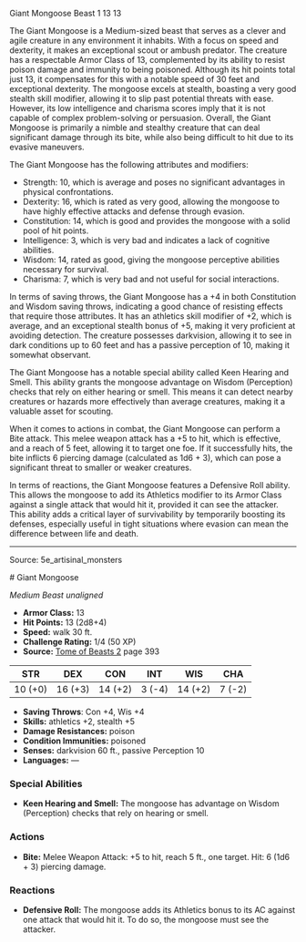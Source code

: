 <MonsterName/>Giant Mongoose</MonsterName>
<CreatureType/>Beast</CreatureType>
<CR/>1</CR>
<AC/>13</AC>
<HP/>13</HP>
<summary>The Giant Mongoose is a Medium-sized beast that serves as a clever and agile creature in any environment it inhabits. With a focus on speed and dexterity, it makes an exceptional scout or ambush predator. The creature has a respectable Armor Class of 13, complemented by its ability to resist poison damage and immunity to being poisoned. Although its hit points total just 13, it compensates for this with a notable speed of 30 feet and exceptional dexterity. The mongoose excels at stealth, boasting a very good stealth skill modifier, allowing it to slip past potential threats with ease. However, its low intelligence and charisma scores imply that it is not capable of complex problem-solving or persuasion. Overall, the Giant Mongoose is primarily a nimble and stealthy creature that can deal significant damage through its bite, while also being difficult to hit due to its evasive maneuvers.</summary>

<detail>

The Giant Mongoose has the following attributes and modifiers: 

- Strength: 10, which is average and poses no significant advantages in physical confrontations.
- Dexterity: 16, which is rated as very good, allowing the mongoose to have highly effective attacks and defense through evasion.
- Constitution: 14, which is good and provides the mongoose with a solid pool of hit points.
- Intelligence: 3, which is very bad and indicates a lack of cognitive abilities.
- Wisdom: 14, rated as good, giving the mongoose perceptive abilities necessary for survival.
- Charisma: 7, which is very bad and not useful for social interactions.

In terms of saving throws, the Giant Mongoose has a +4 in both Constitution and Wisdom saving throws, indicating a good chance of resisting effects that require those attributes. It has an athletics skill modifier of +2, which is average, and an exceptional stealth bonus of +5, making it very proficient at avoiding detection. The creature possesses darkvision, allowing it to see in dark conditions up to 60 feet and has a passive perception of 10, making it somewhat observant.

The Giant Mongoose has a notable special ability called Keen Hearing and Smell. This ability grants the mongoose advantage on Wisdom (Perception) checks that rely on either hearing or smell. This means it can detect nearby creatures or hazards more effectively than average creatures, making it a valuable asset for scouting.

When it comes to actions in combat, the Giant Mongoose can perform a Bite attack. This melee weapon attack has a +5 to hit, which is effective, and a reach of 5 feet, allowing it to target one foe. If it successfully hits, the bite inflicts 6 piercing damage (calculated as 1d6 + 3), which can pose a significant threat to smaller or weaker creatures.

In terms of reactions, the Giant Mongoose features a Defensive Roll ability. This allows the mongoose to add its Athletics modifier to its Armor Class against a single attack that would hit it, provided it can see the attacker. This ability adds a critical layer of survivability by temporarily boosting its defenses, especially useful in tight situations where evasion can mean the difference between life and death.</detail>



---

Source: 5e_artisinal_monsters

<statblock>
# Giant Mongoose

*Medium* *Beast* *unaligned*

- **Armor Class:** 13
- **Hit Points:** 13 (2d8+4)
- **Speed:** walk 30 ft.
- **Challenge Rating:** 1/4 (50 XP)
- **Source:** [Tome of Beasts 2](https://koboldpress.com/kpstore/product/tome-of-beasts-2-for-5th-edition) page 393

| STR | DEX | CON | INT | WIS | CHA |
| --- | --- | --- | --- | --- | --- |
| 10 (+0) | 16 (+3) | 14 (+2) | 3 (-4) | 14 (+2) | 7 (-2) |

- **Saving Throws**: Con +4, Wis +4
- **Skills:** athletics +2, stealth +5
- **Damage Resistances:** poison
- **Condition Immunities:** poisoned
- **Senses:** darkvision 60 ft., passive Perception 10
- **Languages:** —

### Special Abilities

- **Keen Hearing and Smell:** The mongoose has advantage on Wisdom (Perception) checks that rely on hearing or smell.

### Actions

- **Bite:** Melee Weapon Attack: +5 to hit, reach 5 ft., one target. Hit: 6 (1d6 + 3) piercing damage.

### Reactions

- **Defensive Roll:** The mongoose adds its Athletics bonus to its AC against one attack that would hit it. To do so, the mongoose must see the attacker.


</statblock>


